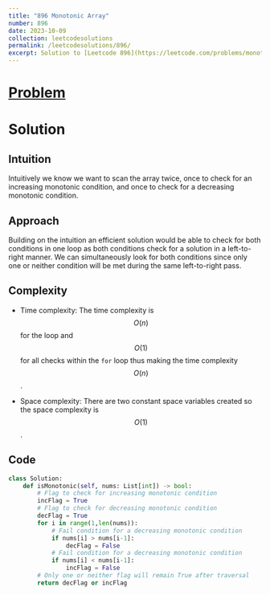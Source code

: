 ```yaml
---
title: "896 Monotonic Array"
number: 896
date: 2023-10-09
collection: leetcodesolutions
permalink: /leetcodesolutions/896/
excerpt: Solution to [Leetcode 896](https://leetcode.com/problems/monotonic-array/description/)
---
```

# [Problem](https://leetcode.com/problems/monotonic-array/description/)

# Solution

## Intuition
Intuitively we know we want to scan the array twice, once to check for an increasing monotonic condition, and once to check for a decreasing monotonic condition.
## Approach
Building on the intuition an efficient solution would be able to check for both conditions in one loop as both conditions check for a solution in a left-to-right manner. We can simultaneously look for both conditions since only one or neither condition will be met during the same left-to-right pass.

## Complexity
- Time complexity:
The time complexity is $$O(n)$$ for the loop and $$O(1)$$ for all checks within the `for` loop thus making the time complexity $$O(n)$$.

- Space complexity:
There are two constant space variables created so the space complexity is $$O(1)$$.

## Code

```python
class Solution:
    def isMonotonic(self, nums: List[int]) -> bool:
        # Flag to check for increasing monotonic condition
        incFlag = True
        # Flag to check for decreasing monotonic condition
        decFlag = True
        for i in range(1,len(nums)):
            # Fail condition for a decreasing monotonic condition
            if nums[i] > nums[i-1]:
                decFlag = False
            # Fail condition for a decreasing monotonic condition
            if nums[i] < nums[i-1]:
                incFlag = False
        # Only one or neither flag will remain True after traversal
        return decFlag or incFlag
```